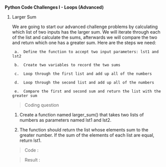 **Python Code Challenges I - Loops (Advanced)**

1. Larger Sum

    We are going to start our advanced challenge problems by calculating which list of two inputs has the larger sum. We will iterate through each of the list and calculate the sums, afterwards we will compare the two and return which one has a greater sum. Here are the steps we need:

        a.  Define the function to accept two input parameters: lst1 and lst2

        b.  Create two variables to record the two sums

        c.  Loop through the first list and add up all of the numbers

        d.  Loop through the second list and add up all of the numbers

        e.  Compare the first and second sum and return the list with the greater sum

    >   Coding question

    1.  Create a function named larger_sum() that takes two lists of numbers as parameters named lst1 and lst2.

    2.  The function should return the list whose elements sum to the greater number. If the sum of the elements of each list are equal, return lst1.

    >   Code :



    >   Result  :



